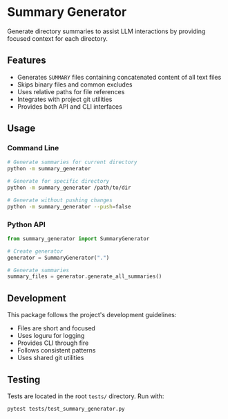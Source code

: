 # Summary Generator

Generate directory summaries to assist LLM interactions by providing focused context for each directory.

## Features

- Generates `SUMMARY` files containing concatenated content of all text files
- Skips binary files and common excludes
- Uses relative paths for file references
- Integrates with project git utilities
- Provides both API and CLI interfaces

## Usage

### Command Line

```bash
# Generate summaries for current directory
python -m summary_generator

# Generate for specific directory
python -m summary_generator /path/to/dir

# Generate without pushing changes
python -m summary_generator --push=false
```

### Python API

```python
from summary_generator import SummaryGenerator

# Create generator
generator = SummaryGenerator(".")

# Generate summaries
summary_files = generator.generate_all_summaries()
```

## Development

This package follows the project's development guidelines:

- Files are short and focused
- Uses loguru for logging
- Provides CLI through fire
- Follows consistent patterns
- Uses shared git utilities

## Testing

Tests are located in the root `tests/` directory. Run with:

```bash
pytest tests/test_summary_generator.py
```
